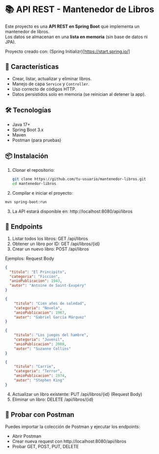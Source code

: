 # 📚 API REST - Mantenedor de Libros

Este proyecto es una **API REST en Spring Boot** que implementa un mantenedor de libros.  
Los datos se almacenan en una **lista en memoria** (sin base de datos ni JPA).  

Proyecto creado con: (Spring Initializr)[https://start.spring.io/]

## 🚀 Características
- Crear, listar, actualizar y eliminar libros.
- Manejo de capa `Service` y `Controller`.
- Uso correcto de códigos HTTP.
- Datos persistidos solo en memoria (se reinician al detener la app).

## 🛠️ Tecnologías
- Java 17+
- Spring Boot 3.x
- Maven
- Postman (para pruebas)

## 📦 Instalación
1. Clonar el repositorio:
   ```bash
   git clone https://github.com/tu-usuario/mantenedor-libros.git
   cd mantenedor-libros
   ```

2. Compilar e iniciar el proyecto:

  ```bash
  mvn spring-boot:run
  ```

3. La API estará disponible en: http://localhost:8080/api/libros


## 📑 Endpoints

1. Listar todos los libros: GET /api/libros
2. Obtener un libro por ID: GET /api/libros/{id}
3. Crear un nuevo libro: POST /api/libros

Ejemplos: Request Body 

```json
{
  "titulo": "El Principito",
  "categoria": "Ficción",
  "anioPublicacion": 1943,
  "autor": "Antoine de Saint-Exupéry"
}

{
    "titulo": "Cien años de soledad",
    "categoria": "Novela",
    "anioPublicacion": 1967,
    "autor": "Gabriel García Márquez"
}

{
    "titulo": "Los juegos del hambre",
    "categoria": "Juvenil",
    "anioPublicacion": 2008,
    "autor": "Suzanne Collins"
}

{
    "titulo": "Carrie",
    "categoria": "Terror",
    "anioPublicacion": 1974,
    "autor": "Stephen King"
}

```

4. Actualizar un libro existente: PUT /api/libros/{id} (Request Body)
5. Eliminar un libro: DELETE /api/libros/{id}

## 🧪 Probar con Postman

Puedes importar la colección de Postman y ejecutar los endpoints:

- Abrir Postman
- Crear nueva request con http://localhost:8080/api/libros
- Probar GET, POST, PUT, DELETE

